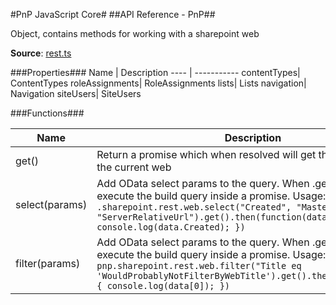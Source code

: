 
#PnP JavaScript Core#
##API Reference - PnP##

Object, contains methods for working with a sharepoint web

**Source**: [rest.ts](../../../../src/sharepoint/rest/rest.ts)

###Properties###
Name | Description
---- | -----------
contentTypes| ContentTypes
roleAssignments| RoleAssignments
lists| Lists
navigation| Navigation
siteUsers| SiteUsers

###Functions###

Name | Description
---- | -----------
get() | Return a promise which when resolved will get the properties of the current web
select(params) | Add OData select params to the query. When .get() is called it will execute the build query inside a promise. Usage: ```.sharepoint.rest.web.select("Created", "MasterUrl", "ServerRelativeUrl").get().then(function(data) { console.log(data.Created); })```
filter(params) | Add OData select params to the query. When .get() is called it will execute the build query inside a promise. Usage: ```pnp.sharepoint.rest.web.filter("Title eq 'WouldProbablyNotFilterByWebTitle').get().then(function(data) { console.log(data[0]); })```

